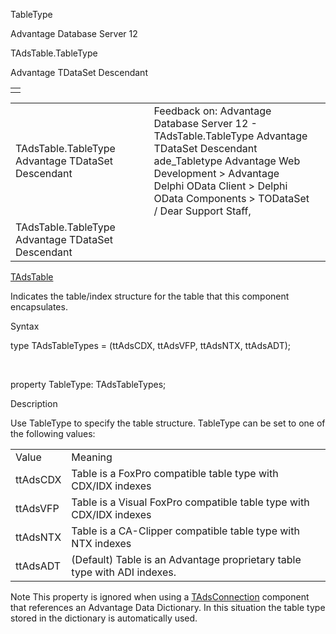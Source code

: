 TableType




Advantage Database Server 12  

TAdsTable.TableType

Advantage TDataSet Descendant

|  |
| --- |
|  |

|  |  |  |  |  |
| --- | --- | --- | --- | --- |
| TAdsTable.TableType  Advantage TDataSet Descendant |  |  | Feedback on: Advantage Database Server 12 - TAdsTable.TableType Advantage TDataSet Descendant ade\_Tabletype Advantage Web Development > Advantage Delphi OData Client > Delphi OData Components > TODataSet / Dear Support Staff, |  |
| TAdsTable.TableType  Advantage TDataSet Descendant |  |  |  |  |

[TAdsTable](ade_tadstable_7.htm)

Indicates the table/index structure for the table that this component encapsulates.

Syntax

type TAdsTableTypes = (ttAdsCDX, ttAdsVFP, ttAdsNTX, ttAdsADT);

 

property TableType: TAdsTableTypes;

Description

Use TableType to specify the table structure. TableType can be set to one of the following values:

|  |  |
| --- | --- |
| Value | Meaning |
| ttAdsCDX | Table is a FoxPro compatible table type with CDX/IDX indexes |
| ttAdsVFP | Table is a Visual FoxPro compatible table type with CDX/IDX indexes |
| ttAdsNTX | Table is a CA-Clipper compatible table type with NTX indexes |
| ttAdsADT | (Default) Table is an Advantage proprietary table type with ADI indexes. |

Note This property is ignored when using a [TAdsConnection](ade_tadsconnection_7.htm) component that references an Advantage Data Dictionary. In this situation the table type stored in the dictionary is automatically used.